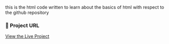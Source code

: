 this is the html code written to learn about the basics of html with respect to the github repository 

### 🔗 Project URL

[View the Live Project](http://127.0.0.1:5501/index.html)
